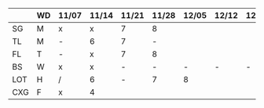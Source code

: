 
|     | WD |11/07|11/14|11/21|11/28|12/05|12/12|12/19|12/26| 1/02|
|-----|----|-----|-----|-----|-----|-----|-----|-----|-----|-----|
| SG  | M  | x   | x   | 7   | 8   |     |     |     |     |     | 
| TL  | M  | -   | 6   | 7   | -   |     |     |     |     |     | 
| FL  | T  | -   | x   | 7   | 8   |     |     |     |     |     | 
| BS  | W  | x   | x   | -   | -   | -   | -   | -   | -   | 10  | 
| LOT | H  | /   | 6   | -   | 7   | 8   |     |     |     |     | 
| CXG | F  | x   | 4   |     |     |     |     |     |     |     | 
